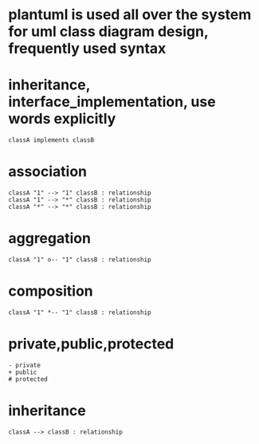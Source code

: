 # plantuml is used all over the system for uml class diagram design, frequently used syntax

# inheritance, interface_implementation, use words explicitly
```classA extends classB
classA implements classB
```
# association 
```
classA "1" --> "1" classB : relationship
classA "1" --> "*" classB : relationship
classA "*" --> "*" classB : relationship
```
# aggregation 
```
classA "1" o-- "1" classB : relationship
```

# composition
```
classA "1" *-- "1" classB : relationship
```


# private,public,protected
```
- private
+ public
# protected
```

# inheritance
```
classA --> classB : relationship
```


